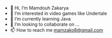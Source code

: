 - 👋 Hi, I’m Mamdouh Zakarya
- 👀 I’m interested in video games like Undertale
- 🌱 I’m currently learning Java
- 💞️ I’m looking to collaborate on ...
- 📫 How to reach me mamzako8@gmail.com

<!---
EpicMemez/EpicMemez is a ✨ special ✨ repository because its `README.md` (this file) appears on your GitHub profile.
You can click the Preview link to take a look at your changes.
--->
